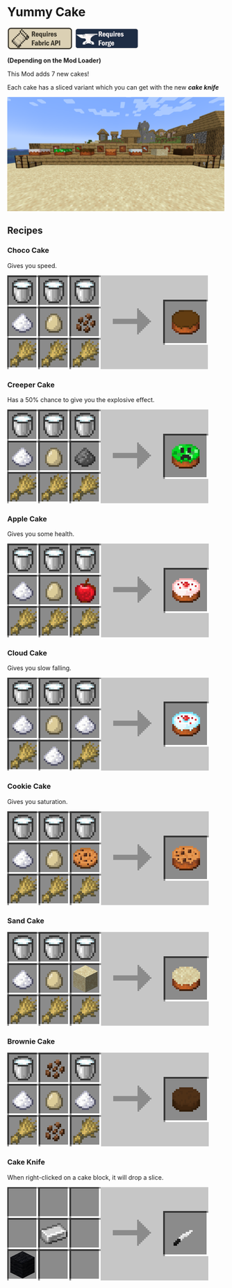 # Yummy Cake

<a href="https://www.curseforge.com/minecraft/mc-mods/fabric-api"><img src="assets/req-fabric-api.png" width="150"></img></a>
<a href="https://files.minecraftforge.net/"><img src="assets/req-forge.png" width="150"></img></a>

**(Depending on the Mod Loader)**

This Mod adds 7 new cakes!

Each cake has a sliced variant which you can get with the new ***cake knife***

<img src="assets/cake.png" width="500"></img>

## Recipes

### Choco Cake

Gives you speed.

![cake](assets/choco_cake_recipe.png)

### Creeper Cake

Has a 50% chance to give you the explosive effect.

![cake](assets/creeper_cake_recipe.png)

### Apple Cake

Gives you some health.

![cake](assets/apple_cake_recipe.png)

### Cloud Cake

Gives you slow falling.

![cake](assets/cloud_cake_recipe.png)

### Cookie Cake

Gives you saturation.

![cake](assets/cookie_cake_recipe.png)

### Sand Cake

![cake](assets/sand_cake_recipe.png)

### Brownie Cake

![cake](assets/brownie_cake_recipe.png)

### Cake Knife

When right-clicked on a cake block, it will drop a slice.

![knife](assets/cake_knife_recipe.png)